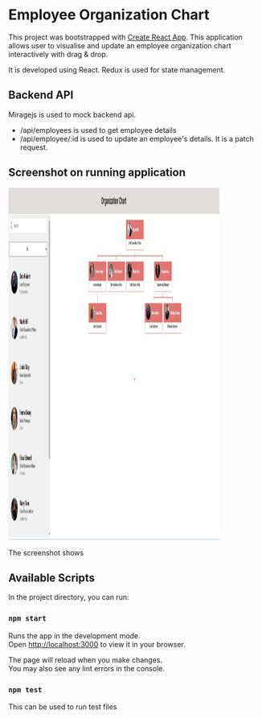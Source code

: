 # Employee Organization Chart

This project was bootstrapped with [Create React App](https://github.com/facebook/create-react-app).
This application allows user to visualise and update an employee organization chart 
interactively with drag & drop. 

It is developed using React. Redux is used for state management.

## Backend API
Miragejs is used to mock backend api.
- /api/employees is used to get employee details
- /api/employee/:id is used to update an employee's details. It is a patch request.

## Screenshot on running application

<img src="public/OrganizationTree.jpg" width="420" height="700" >

The screenshot shows

## Available Scripts

In the project directory, you can run:

### `npm start`

Runs the app in the development mode.\
Open [http://localhost:3000](http://localhost:3000) to view it in your browser.

The page will reload when you make changes.\
You may also see any lint errors in the console.

### `npm test`

This can be used to run test files
